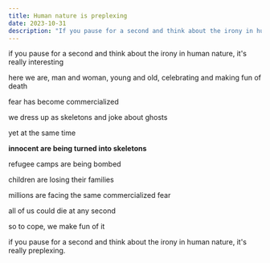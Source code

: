 ```yaml
---
title: Human nature is preplexing
date: 2023-10-31
description: "If you pause for a second and think about the irony in human nature, it's really interesting."
---
```

if you pause for a second and think about the irony in human nature, it's really interesting

here we are, man and woman, young and old, celebrating and making fun of death

fear has become commercialized

we dress up as skeletons and joke about ghosts

yet at the same time

**innocent are being turned into skeletons**

refugee camps are being bombed

children are losing their families

millions are facing the same commercialized fear

all of us could die at any second

so to cope, we make fun of it

if you pause for a second and think about the irony in human nature, it's really preplexing.